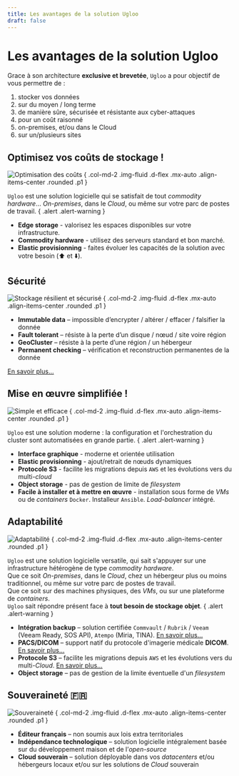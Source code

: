 ```yaml
---
title: Les avantages de la solution Ugloo
draft: false
---
```


# Les avantages de la solution Ugloo

Grace à son architecture **exclusive et brevetée**, `Ugloo` a pour objectif de vous permettre de :

1. stocker vos données
1. sur du moyen / long terme
1. de manière sûre, sécurisée et résistante aux cyber-attaques
1. pour un coût raisonné
1. on-premises, et/ou dans le Cloud
1. sur un/plusieurs sites


## Optimisez vos coûts de stockage !

![Optimisation des coûts](images/noun-cost-effective-3852380.png "[img]Optimisation des coûts")
{ .col-md-2 .img-fluid .d-flex .mx-auto .align-items-center .rounded .p1 }

`Ugloo` est une solution logicielle qui se satisfait de tout _commodity hardware_… _On-premises_, dans le _Cloud_, ou même sur votre parc de postes de travail.
{ .alert .alert-warning }

- **Edge storage** - valorisez les espaces disponibles sur votre infrastructure.
- **Commodity hardware** - utilisez des serveurs standard et bon marché.
- **Elastic provisionning** - faites évoluer les capacités de la solution avec votre besoin (⬆️ et ⬇️).

## Sécurité

![Stockage résilient et sécurisé](images/noun-safe-6206410.png "[img]Stockage résilient et sécurisé")
{ .col-md-2 .img-fluid .d-flex .mx-auto .align-items-center .rounded .p1 }

- **Immutable data** – impossible d’encrypter / altérer / effacer / falsifier la donnée
- **Fault tolerant** – résiste à la perte d’un disque / nœud / site voire région
- **GeoCluster** – résiste à la perte d’une région / un hébergeur
- **Permanent checking** – vérification et reconstruction permanentes de la donnée

[En savoir plus…](../features/security/)

## Mise en œuvre simplifiée !

![Simple et efficace](images/noun-efficient-301259.png "[img]Simple et efficace")
{ .col-md-2 .img-fluid .d-flex .mx-auto .align-items-center .rounded .p1 }

`Ugloo` est une solution moderne : la configuration et l'orchestration du cluster sont automatisées en grande partie.
{ .alert .alert-warning }

- **Interface graphique** - moderne et orientée utilisation
- **Elastic provisionning** - ajout/retrait de nœuds dynamiques
- **Protocole S3** - facilite les migrations depuis `AWS` et les évolutions vers du multi-_cloud_
- **Object storage** - pas de gestion de limite de _filesystem_
- **Facile à installer et à mettre en œuvre** - installation sous forme de _VMs_ ou de _containers_ `Docker`. Installeur `Ansible`. _Load-balancer_ intégré.

## Adaptabilité

![Adaptabilité](images/noun-pocket-knife-2878616.png "[img]Adaptabilité")
{ .col-md-2 .img-fluid .d-flex .mx-auto .align-items-center .rounded .p1 }

`Ugloo` est une solution logicielle versatile, qui sait s'appuyer sur une infrastructure hétérogène de type _commodity hardware_.  
Que ce soit _On-premises_, dans le _Cloud_, chez un hébergeur plus ou moins traditionnel, ou même sur votre parc de postes de travail.  
Que ce soit sur des machines physiques, des _VMs_, ou sur une plateforme de _containers_.  
`Ugloo` sait répondre présent face à **tout besoin de stockage objet**.
{ .alert .alert-warning }

- **Intégration backup** – solution certifiée `Commvault` / `Rubrik` / `Veeam` (Veeam Ready, SOS API), `Atempo` (Miria, TINA). [En savoir plus…](/features/backup-backend/)
- **PACS/DICOM** – support natif du protocole d'imagerie médicale **DICOM**. [En savoir plus…](/features/dicom/)
- **Protocole S3** – facilite les migrations depuis `AWS` et les évolutions vers du multi-_Cloud_. [En savoir plus…](/features/aws-s3-compatibility)
- **Object storage** – pas de gestion de la limite éventuelle d'un _filesystem_

## Souveraineté 🇫🇷

![Souveraineté](images/noun-french-2518877.png "[img]Souveraineté")
{ .col-md-2 .img-fluid .d-flex .mx-auto .align-items-center .rounded .p1 }

- **Éditeur français** – non soumis aux lois extra territoriales
- **Indépendance technologique** – solution logicielle intégralement basée sur du développement maison et de l’_open-source_
- **Cloud souverain** – solution déployable dans vos _datacenters_ et/ou hébergeurs locaux et/ou sur les solutions de _Cloud_ souverain
